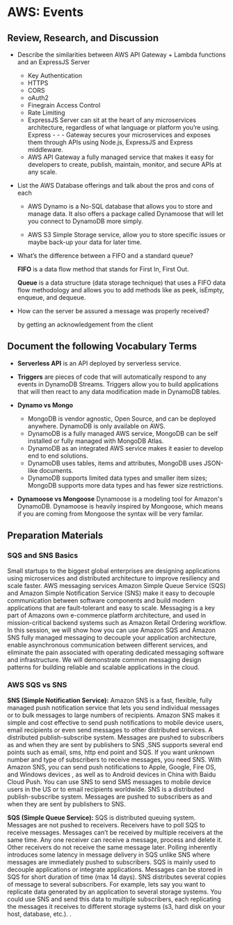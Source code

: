 # AWS: Events

## Review, Research, and Discussion

- Describe the similarities between AWS API Gateway + Lambda functions and an ExpressJS Server

  - Key Authentication
  - HTTPS
  - CORS
  - oAuth2
  - Finegrain Access Control
  - Rate Limiting
  - ExpressJS Server can sit at the heart of any microservices architecture, regardless of what language or platform you’re using. Express - - - Gateway secures your microservices and exposes them through APIs using Node.js, ExpressJS and Express middleware.
  - AWS API Gateway a fully managed service that makes it easy for developers to create, publish, maintain, monitor, and secure APIs at any scale.

- List the AWS Database offerings and talk about the pros and cons of each

  - AWS Dynamo is a No-SQL database that allows you to store and manage data. It also offers a package called Dynamoose that will let you connect to DynamoDB more simply.

  - AWS S3 Simple Storage service, allow you to store specific issues or maybe back-up your data for later time.

- What’s the difference between a FIFO and a standard queue?

  **FIFO** is a data flow method that stands for First In, First Out.

  **Queue** is a data structure (data storage technique) that uses a FIFO data flow methodology and allows you to add methods like as peek, isEmpty, enqueue, and dequeue.

- How can the server be assured a message was properly received?

  by getting an acknowledgement from the client

## Document the following Vocabulary Terms

- **Serverless API** is an API deployed by serverless service.

- **Triggers** are pieces of code that will automatically respond to any events in DynamoDB Streams. Triggers allow you to build applications that will then react to any data modification made in DynamoDB tables.

- **Dynamo vs Mongo**

  - MongoDB is vendor agnostic, Open Source, and can be deployed anywhere. DynamoDB is only available on AWS.
  - DynamoDB is a fully managed AWS service, MongoDB can be self installed or fully managed with MongoDB Atlas.
  - DynamoDB as an integrated AWS service makes it easier to develop end to end solutions.
  - DynamoDB uses tables, items and attributes, MongoDB uses JSON-like documents.
  - DynamoDB supports limited data types and smaller item sizes; MongoDB supports more data types and has fewer size restrictions.

- **Dynamoose vs Mongoose** Dynamoose is a modeling tool for Amazon's DynamoDB. Dynamoose is heavily inspired by Mongoose, which means if you are coming from Mongoose the syntax will be very familar.

## Preparation Materials

### SQS and SNS Basics

  Small startups to the biggest global enterprises are designing applications using microservices and distributed architecture to improve resiliency and scale faster. AWS messaging services Amazon Simple Queue Service (SQS) and Amazon Simple Notification Service (SNS) make it easy to decouple communication between software components and build modern applications that are fault-tolerant and easy to scale. Messaging is a key part of Amazons own e-commerce platform architecture, and used in mission-critical backend systems such as Amazon Retail Ordering workflow. In this session, we will show how you can use Amazon SQS and Amazon SNS fully managed messaging to decouple your application architecture, enable asynchronous communication between different services, and eliminate the pain associated with operating dedicated messaging software and infrastructure. We will demonstrate common messaging design patterns for building reliable and scalable applications in the cloud.

### AWS SQS vs SNS

  **SNS (Simple Notification Service):** Amazon SNS is a fast, flexible, fully managed push notification service that lets you send individual messages or to bulk messages to large numbers of recipients. Amazon SNS makes it simple and cost effective to send push notifications to mobile device users, email recipients or even send messages to other distributed services. A distributed publish-subscribe system. Messages are pushed to subscribers as and when they are sent by publishers to SNS ,SNS supports several end points such as email, sms, http end point and SQS. If you want unknown number and type of subscribers to receive messages, you need SNS. With Amazon SNS, you can send push notifications to Apple, Google, Fire OS, and Windows devices , as well as to Android devices in China with Baidu Cloud Push. You can use SNS to send SMS messages to mobile device users in the US or to email recipients worldwide. SNS is a distributed publish-subscribe system. Messages are pushed to subscribers as and when they are sent by publishers to SNS.

 **SQS (Simple Queue Service):** SQS is distributed queuing system. Messages are not pushed to receivers. Receivers have to poll SQS to receive messages. Messages can’t be received by multiple receivers at the same time. Any one receiver can receive a message, process and delete it. Other receivers do not receive the same message later. Polling inherently introduces some latency in message delivery in SQS unlike SNS where messages are immediately pushed to subscribers. SQS is mainly used to decouple applications or integrate applications. Messages can be stored in SQS for short duration of time (max 14 days). SNS distributes several copies of message to several subscribers. For example, lets say you want to replicate data generated by an application to several storage systems. You could use SNS and send this data to multiple subscribers, each replicating the messages it receives to different storage systems (s3, hard disk on your host, database, etc.). .